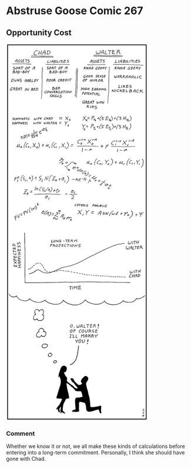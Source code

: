 # Abstruse Goose Comic 267
## Opportunity Cost

![image](this_all_takes_place_in_a_fraction_of_a_second.png)
### Comment
Whether we know it or not, we all make these kinds of calculations before entering into a long-term commitment.  Personally, I think she should have gone with Chad.
